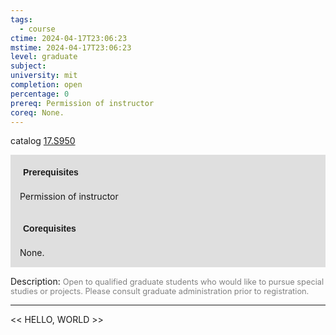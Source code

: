 ```yaml
---
tags:
  - course
ctime: 2024-04-17T23:06:23
mstime: 2024-04-17T23:06:23
level: graduate
subject: 
university: mit
completion: open
percentage: 0
prereq: Permission of instructor
coreq: None.
---
```


catalog [17.S950](http://student.mit.edu/catalog/m17b.html#17.S950)

<span style="display: block; padding: 15px; background-color: rgb(100, 100, 100, 0.2);"><font id="m_prereq1667_0" style="display: block; font-family: Arial, sans-serif; font-weight: bold; padding: 5px">Prerequisites</font><br><span id="prereq1667_0">Permission of instructor</span></span>
<span style="display: block; padding: 15px; background-color: rgb(100, 100, 100, 0.2);"><font id="m_coreq1667_0" style="display: block; font-family: Arial, sans-serif; font-weight: bold; padding: 5px">Corequisites</font><br><span id="coreq1667_0">None.</span></span>

<font style="">Description:</font>
<font style="color: grey; font-size: 0.8rem;">Open to qualified graduate students who would like to pursue special studies or projects. Please consult graduate administration prior to registration.</font>



---

<< HELLO, WORLD >>
